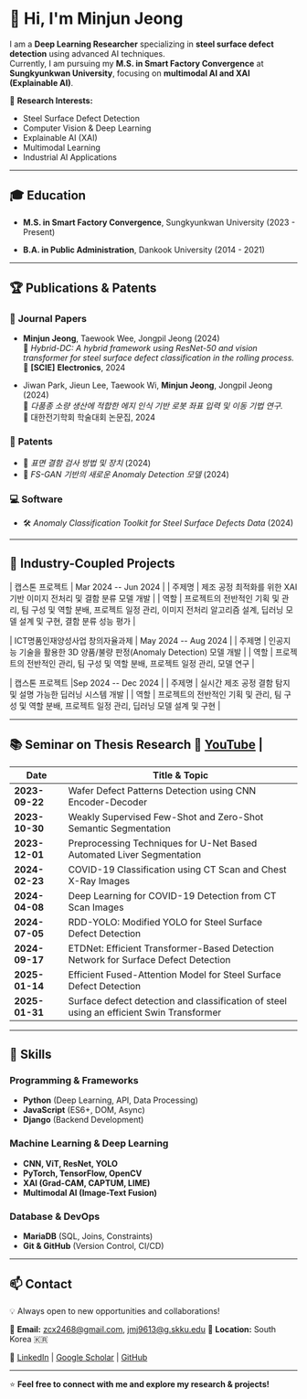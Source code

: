 # 👋 Hi, I'm Minjun Jeong  

I am a **Deep Learning Researcher** specializing in **steel surface defect detection** using advanced AI techniques.  
Currently, I am pursuing my **M.S. in Smart Factory Convergence** at **Sungkyunkwan University**, focusing on **multimodal AI and XAI (Explainable AI)**.  

🔬 **Research Interests:**  
- Steel Surface Defect Detection  
- Computer Vision & Deep Learning  
- Explainable AI (XAI)  
- Multimodal Learning  
- Industrial AI Applications  

---

## 🎓 Education  
- **M.S. in Smart Factory Convergence**, Sungkyunkwan University (2023 - Present)  

- **B.A. in Public Administration**, Dankook University (2014 - 2021)  

---

## 🏆 Publications & Patents  

### 📄 **Journal Papers**  
- **Minjun Jeong**, Taewook Wee, Jongpil Jeong (2024)  
  📌 *Hybrid-DC: A hybrid framework using ResNet-50 and vision transformer for steel surface defect classification in the rolling process.*  
  📕 **[SCIE]** **Electronics**, 2024  

- Jiwan Park, Jieun Lee, Taewook Wi, **Minjun Jeong**, Jongpil Jeong (2024)  
  📌 *다품종 소량 생산에 적합한 에지 인식 기반 로봇 좌표 입력 및 이동 기법 연구.*  
  📕 대한전기학회 학술대회 논문집, 2024  

### 🏅 **Patents**  
- 📜 *표면 결함 검사 방법 및 장치* (2024)  
- 📜 *FS-GAN 기반의 새로운 Anomaly Detection 모델* (2024)  

### 💻 **Software**  
- 🛠 *Anomaly Classification Toolkit for Steel Surface Defects Data* (2024)  

---

## 🧪 Industry-Coupled Projects  

| 캡스톤 프로젝트 | Mar 2024 -- Jun 2024 |
| 주제명 | 제조 공정 최적화를 위한 XAI 기반 이미지 전처리 및 결함 분류 모델 개발 |
| 역할 | 프로젝트의 전반적인 기획 및 관리, 팀 구성 및 역할 분배, 프로젝트 일정 관리, 이미지 전처리 알고리즘 설계, 딥러닝 모델 설계 및 구현, 결함 분류 성능 평가 |

| ICT명품인재양성사업 창의자율과제 | May 2024 -- Aug 2024 |
| 주제명 | 인공지능 기술을 활용한 3D 양품/불량 판정(Anomaly Detection) 모델 개발 |
| 역할 | 프로젝트의 전반적인 관리, 팀 구성 및 역할 분배, 프로젝트 일정 관리, 모델 연구 |

| 캡스톤 프로젝트 |Sep 2024 -- Dec 2024 |
| 주제명 | 실시간 제조 공정 결함 탐지 및 설명 가능한 딥러닝 시스템 개발 |
| 역할 | 프로젝트의 전반적인 기획 및 관리, 팀 구성 및 역할 분배, 프로젝트 일정 관리, 딥러닝 모델 설계 및 구현 |

---
## 📚 Seminar on Thesis Research  🔗 [YouTube](https://youtube.com/@smartfactoryskku?si=0DLrMIdHd2gNmFqz) |

| Date        | Title & Topic |
|------------|--------------|
| **2023-09-22** | Wafer Defect Patterns Detection using CNN Encoder-Decoder |
| **2023-10-30** | Weakly Supervised Few-Shot and Zero-Shot Semantic Segmentation |
| **2023-12-01** | Preprocessing Techniques for U-Net Based Automated Liver Segmentation |
| **2024-02-23** | COVID-19 Classification using CT Scan and Chest X-Ray Images |
| **2024-04-08** | Deep Learning for COVID-19 Detection from CT Scan Images |
| **2024-07-05** | RDD-YOLO: Modified YOLO for Steel Surface Defect Detection |
| **2024-09-17** | ETDNet: Efficient Transformer-Based Detection Network for Surface Defect Detection |
| **2025-01-14** | Efficient Fused-Attention Model for Steel Surface Defect Detection |
| **2025-01-31** | Surface defect detection and classification of steel using an efficient Swin Transformer |

---

## 🔧 Skills  

### **Programming & Frameworks**  
- **Python** (Deep Learning, API, Data Processing)  
- **JavaScript** (ES6+, DOM, Async)  
- **Django** (Backend Development)  

### **Machine Learning & Deep Learning**  
- **CNN, ViT, ResNet, YOLO**  
- **PyTorch, TensorFlow, OpenCV**  
- **XAI (Grad-CAM, CAPTUM, LIME)**  
- **Multimodal AI (Image-Text Fusion)**  

### **Database & DevOps**  
- **MariaDB** (SQL, Joins, Constraints)  
- **Git & GitHub** (Version Control, CI/CD)  

---

## 📫 Contact  

💡 Always open to new opportunities and collaborations!  

📧 **Email:** zcx2468@gmail.com, jmj9613@g.skku.edu 
📍 **Location:** South Korea 🇰🇷  

📌 [LinkedIn](www.linkedin.com/in/jmj9613) | [Google Scholar](https://scholar.google.co.kr/citations?user=JQwgrywAAAAJ&hl=ko) | [GitHub](https://github.com/minjun9613/minjun9613.git)  

---

⭐ **Feel free to connect with me and explore my research & projects!**  

